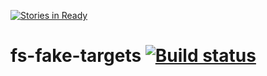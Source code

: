 [![Stories in Ready](https://badge.waffle.io/datNET/fs-fake-targets.png?label=ready&title=Ready)](https://waffle.io/datNET/fs-fake-targets)
# fs-fake-targets [![Build status](https://ci.appveyor.com/api/projects/status/l6dj0i2chw5denwv?svg=true)](https://ci.appveyor.com/project/datNET/fs-fake-targets)
